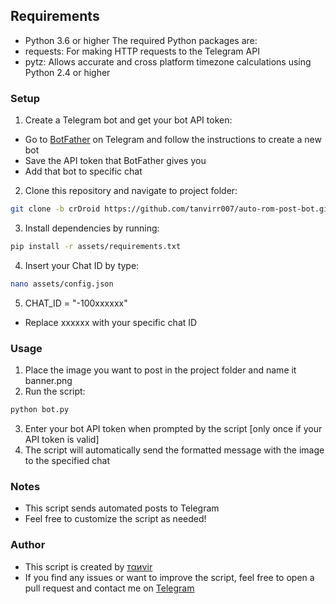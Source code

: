 ## Requirements
- Python 3.6 or higher
The required Python packages are:
- requests: For making HTTP requests to the Telegram API
- pytz: Allows accurate and cross platform timezone calculations using Python 2.4 or higher

### Setup
1. Create a Telegram bot and get your bot API token:
- Go to [BotFather](https://core.telegram.org/bots#botfather) on Telegram and follow the instructions to create a new bot
- Save the API token that BotFather gives you
- Add that bot to specific chat
2. Clone this repository and navigate to project folder:
```bash
git clone -b crDroid https://github.com/tanvirr007/auto-rom-post-bot.git && cd auto-rom-post-bot
```
3. Install dependencies by running:
```bash
pip install -r assets/requirements.txt
```
4. Insert your Chat ID by type:
```bash
nano assets/config.json
```
5. CHAT_ID = "-100xxxxxx"
- Replace xxxxxx with your specific chat ID

### Usage
1. Place the image you want to post in the project folder and name it banner.png
2. Run the script:
```bash
python bot.py
```
3. Enter your bot API token when prompted by the script [only once if your API token is valid]
4. The script will automatically send the formatted message with the image to the specified chat

### Notes
- This script sends automated posts to Telegram
- Feel free to customize the script as needed!

### Author
- This script is created by [тαиνir](https://github.com/tanvirr007)
- If you find any issues or want to improve the script, feel free to open a pull request and contact me on [Telegram](https://t.me/tanvirr007)
